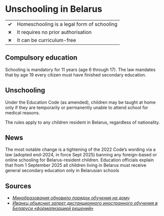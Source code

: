 # Unschooling in Belarus

|       |                                            |
| ----- | ------------------------------------------ |
| **✓** | Homeschooling is a legal form of schooling |
| **✗** | It requires no prior authorisation         |
| **✗** | It can be curriculum-free                  |

## Compulsory education

Schooling is mandatory for 11 years (age 6 through 17).
The law mandates that by age 19 every citizen must have finished
secondary education.

## Unschooling

Under the Education Code (as amended), children may be taught at home only if they are temporarily or permanently unable to attend school for medical reasons.

The rules apply to any children resident in Belarus, regardless of nationality.

## News

The most notable change is a tightening of the 2022 Codeʼs wording via a law
(adopted end-2024, in force Sept 2025) banning any foreign-based or online schooling for Belarus-resident children.
Education officials explain that from 1 September 2025 all children living in Belarus must receive general secondary education only in Belarusian schools

## Sources

- [_Минобразования обновило порядок обучения на дому_](https://belta.by/society/view/minobrazovanija-obnovilo-porjadok-obuchenija-na-domu-518682-2022)
- [_Иванец объяснил запрет дистанционного иностранного обучения в Беларуси «формализацией решений»_](https://telegraf.news/obshhestvo/ivanec-obyasnil-zapret-distancionnogo-inostrannogo-obucheniya-v-belarusi-formalizaciej-reshenij)
